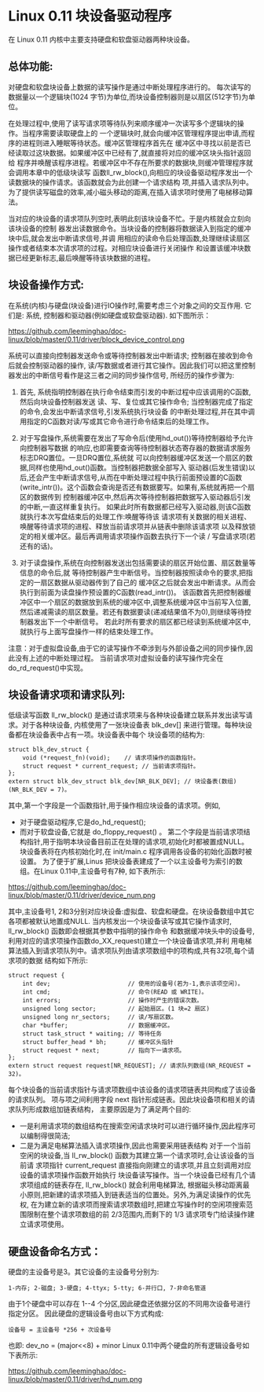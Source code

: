 Linux 0.11 块设备驱动程序
================================================================================

在 Linux 0.11 内核中主要支持硬盘和软盘驱动器两种块设备。

总体功能:
--------------------------------------------------------------------------------

对硬盘和软盘块设备上数据的读写操作是通过中断处理程序进行的。
每次读写的数据量以一个逻辑块(1024 字节)为单位,而块设备控制器则是以扇区(512字节)为单位。

在处理过程中,使用了读写请求项等待队列来顺序缓冲一次读写多个逻辑块的操作。当程序需要读取硬盘上的
一个逻辑块时,就会向缓冲区管理程序提出申请,而程序的进程则进入睡眠等待状态。缓冲区管理程序首先在
缓冲区中寻找以前是否已经读取过这块数据。如果缓冲区中已经有了,就直接将对应的缓冲区块头指针返回给
程序并唤醒该程序进程。若缓冲区中不存在所要求的数据块,则缓冲管理程序就会调用本章中的低级块读写
函数ll_rw_block(),向相应的块设备驱动程序发出一个读数据块的操作请求。该函数就会为此创建一个请求结构
项,并插入请求队列中。为了提供读写磁盘的效率,减小磁头移动的距离,在插入请求项时使用了电梯移动算法。

当对应的块设备的请求项队列空时,表明此刻该块设备不忙。于是内核就会立刻向该块设备的控制
器发出读数据命令。当块设备的控制器将数据读入到指定的缓冲块中后,就会发出中断请求信号,并调
用相应的读命令后处理函数,处理继续读扇区操作或者结束本次请求项的过程。对相应块设备进行关闭操作
和设置该缓冲块数据已经更新标志,最后唤醒等待该块数据的进程。

块设备操作方式:
--------------------------------------------------------------------------------
在系统(内核)与硬盘(块设备)进行IO操作时,需要考虑三个对象之间的交互作用.
它们是: 系统, 控制器和驱动器(例如硬盘或软盘驱动器). 如下图所示：

https://github.com/leeminghao/doc-linux/blob/master/0.11/driver/block_device_control.png

系统可以直接向控制器发送命令或等待控制器发出中断请求; 控制器在接收到命令后就会控制驱动器的操作,
读/写数据或者进行其它操作。因此我们可以把这里控制器发出的中断信号看作是这三者之间的同步操作信号,
所经历的操作步骤为:

1. 首先, 系统指明控制器在执行命令结束而引发的中断过程中应该调用的C函数,然后向块设备控制器发送
   读、写、复位或其它操作命令; 当控制器完成了指定的命令,会发出中断请求信号,引发系统执行块设备
   的中断处理过程,并在其中调用指定的C函数对读/写或其它命令进行命令结束后的处理工作。

2. 对于写盘操作,系统需要在发出了写命令后(使用hd_out())等待控制器给予允许向控制器写数据
   的响应,也即需要查询等待控制器状态寄存器的数据请求服务标志DRQ置位。一旦DRQ置位,系统就
   可以向控制器缓冲区发送一个扇区的数据,同样也使用hd_out()函数。当控制器把数据全部写入
   驱动器(后发生错误)以后,还会产生中断请求信号,从而在中断处理过程中执行前面预设置的C函数
   (write_intr())。这个函数会查询是否还有数据要写。如果有,系统就再把一个扇区的数据传到
   控制器缓冲区中,然后再次等待控制器把数据写入驱动器后引发的中断,一直这样重复执行。
   如果此时所有数据都已经写入驱动器,则该C函数就执行本次写盘结束后的处理工作:唤醒等待该
   请求项有关数据的相关进程、唤醒等待请求项的进程、释放当前请求项并从链表中删除该请求项
   以及释放锁定的相关缓冲区。最后再调用请求项操作函数去执行下一个读 / 写盘请求项(若还有的话)。

3. 对于读盘操作,系统在向控制器发送出包括需要读的扇区开始位置、扇区数量等信息的命令后,就
   等待控制器产生中断信号。当控制器按照读命令的要求,把指定的一扇区数据从驱动器传到了自己的
   缓冲区之后就会发出中断请求。从而会执行到前面为读盘操作预设置的C函数(read_intr())。
   该函数首先把控制器缓冲区中一个扇区的数据放到系统的缓冲区中,调整系统缓冲区中当前写入位置,
   然后递减需读的扇区数量。若还有数据要读(递减结果值不为0),则继续等待控制器发出下一个中断信号。
   若此时所有要求的扇区都已经读到系统缓冲区中,就执行与上面写盘操作一样的结束处理工作。

注意：对于虚拟盘设备,由于它的读写操作不牵涉到与外部设备之间的同步操作,因此没有上述的中断处理过程。
当前请求项对虚拟设备的读写操作完全在do_rd_request()中实现。

块设备请求项和请求队列:
--------------------------------------------------------------------------------

低级读写函数 ll_rw_block() 是通过请求项来与各种块设备建立联系并发出读写请求。对于各种块设备,
内核使用了一张块设备表 blk_dev[] 来进行管理。每种块设备都在块设备表中占有一项。块设备表中每个
块设备项的结构为:
```
struct blk_dev_struct {
    void (*request_fn)(void);    // 请求项操作的函数指针。
    struct request * current_request; // 当前请求项指针。
};
extern struct blk_dev_struct blk_dev[NR_BLK_DEV]; // 块设备表(数组)(NR_BLK_DEV = 7)。
```
其中,第一个字段是一个函数指针,用于操作相应块设备的请求项。例如,
* 对于硬盘驱动程序,它是do_hd_request();
* 而对于软盘设备,它就是 do_floppy_request() 。
第二个字段是当前请求项结构指针,用于指明本块设备目前正在处理的请求项,初始化时都被置成NULL。
块设备表将在内核初始化时,在 init/main.c 程序调用各设备的初始化函数时被设置。
为了便于扩展,Linus 把块设备表建成了一个以主设备号为索引的数组。在Linux 0.11中,主设备号有7种,
如下表所示:

https://github.com/leeminghao/doc-linux/blob/master/0.11/driver/device_num.png

其中,主设备号1, 2和3分别对应块设备:虚拟盘、软盘和硬盘。在块设备数组中其它各项都被默认地置成NULL.
当内核发出一个块设备读写或其它操作请求时, ll_rw_block() 函数即会根据其参数中指明的操作命令
和数据缓冲块头中的设备号,利用对应的请求项操作函数do_XX_request()建立一个块设备请求项,并利
用电梯算法插入到请求项队列中。请求项队列由请求项数组中的项构成,共有32项,每个请求项的数据
结构如下所示:
```
struct request {
    int dev;                      // 使用的设备号(若为-1,表示该项空闲)。
    int cmd;                      // 命令(READ 或 WRITE)。
    int errors;                   // 操作时产生的错误次数。
    unsigned long sector;         // 起始扇区。(1 块=2 扇区)
    unsigned long nr_sectors;     // 读/写扇区数。
    char *buffer;                 // 数据缓冲区。
    struct task_struct * waiting; // 等待任务
    struct buffer_head * bh;      // 缓冲区头指针
    struct request * next;        // 指向下一请求项。
};
extern struct request request[NR_REQUEST]; // 请求队列数组(NR_REQUEST = 32)。
```
每个块设备的当前请求指针与请求项数组中该设备的请求项链表共同构成了该设备的请求队列。
项与项之间利用字段 next 指针形成链表。因此块设备项和相关的请求队列形成数组加链表结构，
主要原因是为了满足两个目的:
* 一是利用请求项的数组结构在搜索空闲请求块时可以进行循环操作,因此程序可以编制得很简洁;
* 二是为满足电梯算法插入请求项操作,因此也需要采用链表结构
对于一个当前空闲的块设备,当 ll_rw_block() 函数为其建立第一个请求项时,会让该设备的当前请
求项指针 current_request 直接指向刚建立的请求项,并且立刻调用对应设备的请求项操作函数开始执行
块设备读写操作。当一个块设备已经有几个请求项组成的链表存在, ll_rw_block() 就会利用电梯算法,
根据磁头移动距离最小原则,把新建的请求项插入到链表适当的位置处。另外,为满足读操作的优先权,
在为建立新的请求项而搜索请求项数组时,把建立写操作时的空闲项搜索范围限制在整个请求项数组的前
2/3范围内,而剩下的 1/3 请求项专门给读操作建立请求项使用。

硬盘设备命名方式：
--------------------------------------------------------------------------------

硬盘的主设备号是3。其它设备的主设备号分别为:
```
1-内存; 2-磁盘; 3-硬盘; 4-ttyx; 5-tty; 6-并行口, 7-非命名管道
```
由于1个硬盘中可以存在 1--4 个分区,因此硬盘还依据分区的不同用次设备号进行指定分区。
因此硬盘的逻辑设备号由以下方式构成:
```
设备号 = 主设备号 *256 + 次设备号
```
也即: dev_no = (major<<8) + minor
Linux 0.11中两个硬盘的所有逻辑设备号如下表所示:

https://github.com/leeminghao/doc-linux/blob/master/0.11/driver/hd_num.png